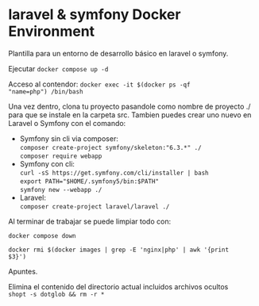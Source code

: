# laravel & symfony Docker Environment
Plantilla para un entorno de desarrollo básico en laravel o symfony.

Ejecutar <code>docker compose up -d</code>

Acceso al contendor:
<code>docker exec -it $(docker ps -qf "name=php") /bin/bash</code>

Una vez dentro, clona tu proyecto pasandole como nombre de proyecto ./ para que se instale en la carpeta src. Tambien puedes crear uno nuevo en Laravel o Symfony con el comando:
<ul>
    <li>Symfony sin cli via composer:<br /> 
    <code>composer create-project symfony/skeleton:"6.3.*" ./</code><br />
    <code>composer require webapp</code></li>
    <li>Symfony con cli:<br />
    <code>curl -sS https://get.symfony.com/cli/installer | bash</code><br />
    <code>export PATH="$HOME/.symfony5/bin:$PATH"</code><br />
    <code>symfony new --webapp ./</code></li>
    <li>Laravel:<br />
    <code>composer create-project laravel/laravel ./</code></li>
</ul>

Al terminar de trabajar se puede limpiar todo con:

<code>docker compose down</code>

<code>docker rmi $(docker images | grep -E 'nginx|php' | awk '{print $3}')
</code>

Apuntes.

Elimina el contenido del directorio actual incluidos archivos ocultos<br />
<code>shopt -s dotglob && rm -r *</code>
